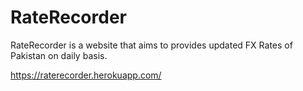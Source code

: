 # RateRecorder
RateRecorder is a website that aims to provides updated FX Rates of Pakistan on daily basis.

https://raterecorder.herokuapp.com/
